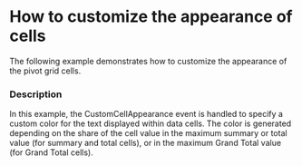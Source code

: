 # How to customize the appearance of cells


<p>The following example demonstrates how to customize the appearance of the pivot grid cells.<br />
</p>


<h3>Description</h3>

<p>In this example, the CustomCellAppearance event is handled to specify a custom color for the text displayed within data cells. The color is generated depending on the share of the cell value in the maximum summary or total value (for summary and total cells), or in the maximum Grand Total value (for Grand Total cells).</p>

<br/>


